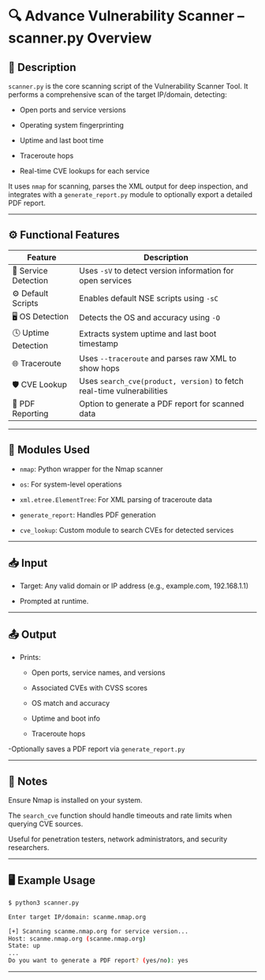 # 🔍 Advance Vulnerability Scanner – scanner.py Overview

## 📌 Description

`scanner.py` is the core scanning script of the Vulnerability Scanner Tool. It performs a comprehensive scan of the target IP/domain, detecting:

- Open ports and service versions

- Operating system fingerprinting

- Uptime and last boot time

- Traceroute hops

- Real-time CVE lookups for each service

It uses `nmap` for scanning, parses the XML output for deep inspection, and integrates with a `generate_report.py` module to optionally export a detailed PDF report.


---


## ⚙️ Functional Features

| Feature              | Description                                                            |
| -------------------- | ---------------------------------------------------------------------- |
| 🔎 Service Detection | Uses `-sV` to detect version information for open services             |
| ⚙️ Default Scripts   | Enables default NSE scripts using `-sC`                                |
| 🖥 OS Detection      | Detects the OS and accuracy using `-O`                                 |
| 🕓 Uptime Detection  | Extracts system uptime and last boot timestamp                         |
| 🌐 Traceroute        | Uses `--traceroute` and parses raw XML to show hops                    |
| 🛡 CVE Lookup        | Uses `search_cve(product, version)` to fetch real-time vulnerabilities |
| 📄 PDF Reporting     | Option to generate a PDF report for scanned data                       |



---


## 📁 Modules Used

- `nmap`: Python wrapper for the Nmap scanner

- `os`: For system-level operations

- `xml.etree.ElementTree`: For XML parsing of traceroute data

- `generate_report`: Handles PDF generation

- `cve_lookup`: Custom module to search CVEs for detected services


---


## 📥 Input

- Target: Any valid domain or IP address (e.g., example.com, 192.168.1.1)

- Prompted at runtime.


---


## 📤 Output

- Prints:

    - Open ports, service names, and versions

    - Associated CVEs with CVSS scores

    - OS match and accuracy

    - Uptime and boot info

    - Traceroute hops

-Optionally saves a PDF report via `generate_report.py`


---


## 🧠 Notes

Ensure Nmap is installed on your system.

The `search_cve` function should handle timeouts and rate limits when querying CVE sources.

Useful for penetration testers, network administrators, and security researchers.


---


## 🖥 Example Usage

```bash
$ python3 scanner.py

Enter target IP/domain: scanme.nmap.org

[+] Scanning scanme.nmap.org for service version...
Host: scanme.nmap.org (scanme.nmap.org)
State: up
...
Do you want to generate a PDF report? (yes/no): yes
```


---
